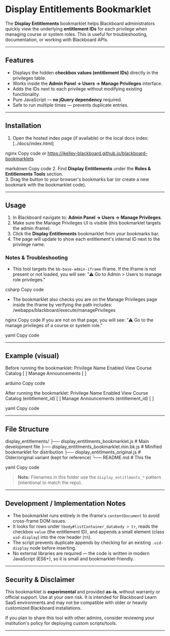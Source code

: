 # Display Entitlements Bookmarklet

The **Display Entitlements** bookmarklet helps Blackboard administrators quickly view the underlying **entitlement IDs** for each privilege when managing course or system roles. This is useful for troubleshooting, documentation, or working with Blackboard APIs.

---

## Features
- Displays the hidden **checkbox values (entitlement IDs)** directly in the privileges table.  
- Works inside the **Admin Panel → Users → Manage Privileges** interface.  
- Adds the IDs next to each privilege without modifying existing functionality.  
- Pure JavaScript — **no jQuery dependency** required.  
- Safe to run multiple times — prevents duplicate entries.

---

## Installation
1. Open the hosted index page (if available) or the local docs index:
[../docs/index.html]

nginx
Copy code
or
https://jkelley-blackboard.github.io/blackboard-bookmarklets

markdown
Copy code
2. Find **Display Entitlements** under the **Roles & Entitlements Tools** section.  
3. Drag the button to your browser's bookmarks bar (or create a new bookmark with the bookmarklet code).

---

## Usage
1. In Blackboard navigate to:
**Admin Panel → Users → Manage Privileges**.
2. Make sure the Manage Privileges UI is visible (this bookmarklet targets the admin iframe).  
3. Click the **Display Entitlements** bookmarklet from your bookmarks bar.
4. The page will update to show each entitlement's internal ID next to the privilege name.

### Notes & Troubleshooting
- This tool targets the `bb-base-admin-iframe` iframe. If the iframe is not present or not loaded, you will see:
"⚠ Go to Admin > Users to manage role privileges."

csharp
Copy code
- The bookmarklet also checks you are on the Manage Privileges page inside the iframe by verifying the path includes:
/webapps/blackboard/execute/managePrivileges

nginx
Copy code
If you are not on that page, you will see:
"⚠ Go to the manage privileges of a course or system role."

yaml
Copy code

---

## Example (visual)
Before running the bookmarklet:
Privilege Name	Enabled
View Course Catalog	[ ]
Manage Announcements	[ ]

arduino
Copy code

After running the bookmarklet:
Privilege Name	Enabled
View Course Catalog (entitlement_id)	[ ]
Manage Announcements (entitlement_id)	[ ]

yaml
Copy code

---

## File Structure
display_entitlements/
├── display_entitlments_bookmarklet.js # Main development file
├── display_entitlments_bookmarklet.min.bk.js # Minified bookmarklet for distribution
├── display_entitlments_original.js # Older/original variant (kept for reference)
└── README.md # This file

yaml
Copy code

> **Note:** Filenames in this folder use the `display_entitlments_*` pattern (intentional to match the repo).

---

## Development / Implementation Notes
- The bookmarklet runs entirely in the iframe's `contentDocument` to avoid cross-frame DOM issues.
- It looks for rows under `tbody#listContainer_databody > tr`, reads the checkbox `value` (the entitlement ID), and appends a small element (class `uid-display`) into the row header (`th`).
- The script prevents duplicate appends by checking for an existing `.uid-display` node before inserting.
- No external libraries are required — the code is written in modern JavaScript (ES6+), so it is small and bookmarklet-friendly.

---

## Security & Disclaimer
This bookmarklet is **experimental** and provided **as-is**, without warranty or official support. Use at your own risk. It is intended for Blackboard Learn SaaS environments and may not be compatible with older or heavily customized Blackboard installations.

If you plan to share this tool with other admins, consider reviewing your institution's policy for deploying custom scripts/tools.

---